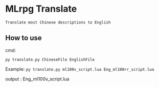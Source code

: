 # MLrpg Translate
	Translate most Chinese descriptions to English

## How to use
 cmd:
 ```
 py translate.py ChineseFile EnglishFile
 ```
 
 
 Example:
	```
	py translate.py ml100v_script.lua Eng_ml100rr_script.lua
	```
 
 output : Eng_ml100v_script.lua
